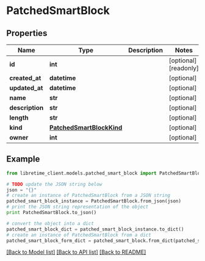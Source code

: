 # PatchedSmartBlock


## Properties

Name | Type | Description | Notes
------------ | ------------- | ------------- | -------------
**id** | **int** |  | [optional] [readonly] 
**created_at** | **datetime** |  | [optional] 
**updated_at** | **datetime** |  | [optional] 
**name** | **str** |  | [optional] 
**description** | **str** |  | [optional] 
**length** | **str** |  | [optional] 
**kind** | [**PatchedSmartBlockKind**](PatchedSmartBlockKind.md) |  | [optional] 
**owner** | **int** |  | [optional] 

## Example

```python
from libretime_client.models.patched_smart_block import PatchedSmartBlock

# TODO update the JSON string below
json = "{}"
# create an instance of PatchedSmartBlock from a JSON string
patched_smart_block_instance = PatchedSmartBlock.from_json(json)
# print the JSON string representation of the object
print PatchedSmartBlock.to_json()

# convert the object into a dict
patched_smart_block_dict = patched_smart_block_instance.to_dict()
# create an instance of PatchedSmartBlock from a dict
patched_smart_block_form_dict = patched_smart_block.from_dict(patched_smart_block_dict)
```
[[Back to Model list]](../README.md#documentation-for-models) [[Back to API list]](../README.md#documentation-for-api-endpoints) [[Back to README]](../README.md)


